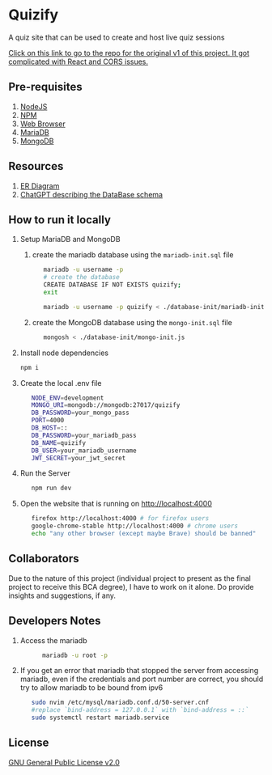 # Quizify

A quiz site that can be used to create and host live quiz sessions

[Click on this link to go to the repo for the original v1 of this project. It got complicated with React and CORS issues.](https://github.com/saivishnu725/quizify)

## Pre-requisites

1. [NodeJS](https://nodejs.org/en)
2. [NPM](https://npmjs.com)
3. [Web Browser](https://www.mozilla.org/en-US/firefox/new/)
4. [MariaDB](https://mariadb.org/)
5. [MongoDB](https://www.mongodb.com/)

## Resources

1. [ER Diagram](https://drawsql.app/teams/the-unconcerned-apes-team/diagrams/quizify)
2. [ChatGPT describing the DataBase schema](https://chatgpt.com/share/61dda5b1-02e1-4393-965e-abb2cd1f7f04)

## How to run it locally

1. Setup MariaDB and MongoDB

   1. create the mariadb database using the `mariadb-init.sql` file

      ```bash
         mariadb -u username -p
         # create the database
         CREATE DATABASE IF NOT EXISTS quizify;
         exit

         mariadb -u username -p quizify < ./database-init/mariadb-init.sql
      ```

   2. create the MongoDB database using the `mongo-init.sql` file

      ```bash
         mongosh < ./database-init/mongo-init.js
      ```

2. Install node dependencies

   ```bash
   npm i
   ```

3. Create the local .env file

   ```bash
      NODE_ENV=development
      MONGO_URI=mongodb://mongodb:27017/quizify
      DB_PASSWORD=your_mongo_pass
      PORT=4000
      DB_HOST=::
      DB_PASSWORD=your_mariadb_pass
      DB_NAME=quizify
      DB_USER=your_mariadb_username
      JWT_SECRET=your_jwt_secret
   ```

4. Run the Server

   ```bash
      npm run dev
   ```

5. Open the website that is running on [http://localhost:4000](http://localhost:4000)

   ```bash
      firefox http://localhost:4000 # for firefox users
      google-chrome-stable http://localhost:4000 # chrome users
      echo "any other browser (except maybe Brave) should be banned"
   ```

## Collaborators

Due to the nature of this project (individual project to present as the final project to receive this BCA degree), I have to work on it alone. Do provide insights and suggestions, if any.

## Developers Notes

1. Access the mariadb

   ```bash
         mariadb -u root -p
   ```

2. If you get an error that mariadb that stopped the server from accessing mariadb, even if the credentials and port number are correct, you should try to allow mariadb to be bound from ipv6

   ```bash
      sudo nvim /etc/mysql/mariadb.conf.d/50-server.cnf
      #replace `bind-address = 127.0.0.1` with `bind-address = ::`
      sudo systemctl restart mariadb.service
   ```

## License

[GNU General Public License v2.0](https://choosealicense.com/licenses/gpl-2.0/)
